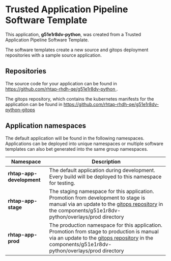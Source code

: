 # Trusted Application Pipeline Software Template

This application, **g51e1r8dv-python**, was created from a Trusted Application Pipeline Software Template.

The software templates create a new source and gitops deployment repositories with a sample source application. 

## Repositories

The source code for your application can be found in [https://github.com/rhtap-rhdh-qe/g51e1r8dv-python ](https://github.com/rhtap-rhdh-qe/g51e1r8dv-python ).
 
The gitops repository, which contains the kubernetes manifests for the application can be found in 
[https://github.com/rhtap-rhdh-qe/g51e1r8dv-python-gitops ](https://github.com/rhtap-rhdh-qe/g51e1r8dv-python-gitops ) 

## Application namespaces 

The default application will be found in the following namespaces. Applications can be deployed into unique namespaces or multiple software templates can also bet generated into the same group namespaces.  

|  Namespace   |  Description   |  
| -------- | -------- |   
| **rhtap-app-development** | The default application during development. Every build will be deployed to this namespace for testing. | 
| **rhtap-app-stage** | The staging namespace for this application. Promotion from development to stage is manual via an update to the [gitops repository](https://github.com/rhtap-rhdh-qe/g51e1r8dv-python-gitops ) in the components/g51e1r8dv-python/overlays/prod directory |  
| **rhtap-app-prod** | The production namespace for this application. Promotion from stage to production is manual via an update to the [gitops repository](https://github.com/rhtap-rhdh-qe/g51e1r8dv-python-gitops ) in the components/g51e1r8dv-python/overlays/prod directory | 